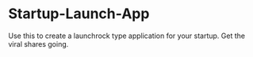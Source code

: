 # Startup-Launch-App
Use this to create a launchrock type application for your startup. Get the viral shares going.
